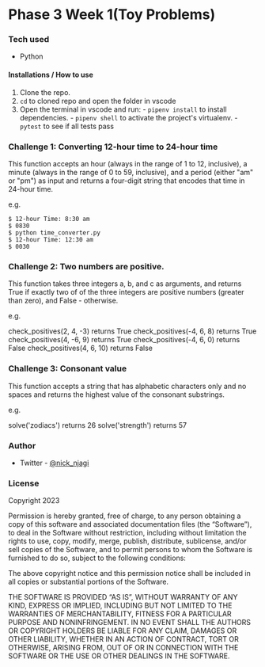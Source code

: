 # Phase 3 Week 1(Toy Problems)

### Tech used
 - Python

#### Installations / How to use
  1. Clone the repo.
  2. ```cd``` to cloned repo and open the folder in vscode
  2. Open the terminal in vscode and run:
    - ```pipenv install``` to install dependencies.
    - ```pipenv shell``` to activate the project's virtualenv. 
    - ```pytest``` to see if all tests pass


### Challenge 1: Converting 12-hour time to 24-hour time

This function accepts an hour (always in the range of 1 to 12, inclusive), a minute (always in the range of 0 to 59, inclusive), and a period (either "am" or "pm") as input and returns a four-digit string that encodes that time in 24-hour time.

e.g.
```
$ 12-hour Time: 8:30 am
$ 0830
$ python time_converter.py
$ 12-hour Time: 12:30 am
$ 0030
```

### Challenge 2: Two numbers are positive.

This function takes three integers a, b, and c as arguments, and returns True if exactly two of of the three integers are positive numbers (greater than zero), and False - otherwise.

e.g.

check_positives(2, 4, -3) returns True
check_positives(-4, 6, 8) returns True
check_positives(4, -6, 9) returns True
check_positives(-4, 6, 0) returns False
check_positives(4, 6, 10) returns False

### Challenge 3: Consonant value

This function accepts a string that has alphabetic characters only and no spaces and returns the highest value of the consonant substrings.

e.g.

solve('zodiacs') returns 26 
solve('strength') returns 57 

### Author

- Twitter - [@nick_njagi](https://www.twitter.com/nick_njagi)

### License
Copyright 2023 

Permission is hereby granted, free of charge, to any person obtaining a copy of this software and associated documentation files (the “Software”), to deal in the Software without restriction, including without limitation the rights to use, copy, modify, merge, publish, distribute, sublicense, and/or sell copies of the Software, and to permit persons to whom the Software is furnished to do so, subject to the following conditions:

The above copyright notice and this permission notice shall be included in all copies or substantial portions of the Software.

THE SOFTWARE IS PROVIDED “AS IS”, WITHOUT WARRANTY OF ANY KIND, EXPRESS OR IMPLIED, INCLUDING BUT NOT LIMITED TO THE WARRANTIES OF MERCHANTABILITY, FITNESS FOR A PARTICULAR PURPOSE AND NONINFRINGEMENT. IN NO EVENT SHALL THE AUTHORS OR COPYRIGHT HOLDERS BE LIABLE FOR ANY CLAIM, DAMAGES OR OTHER LIABILITY, WHETHER IN AN ACTION OF CONTRACT, TORT OR OTHERWISE, ARISING FROM, OUT OF OR IN CONNECTION WITH THE SOFTWARE OR THE USE OR OTHER DEALINGS IN THE SOFTWARE.